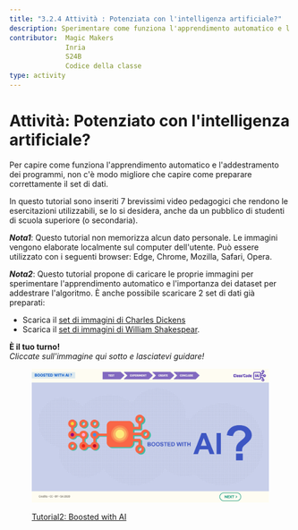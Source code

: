 ```yaml
---
title: "3.2.4 Attività : Potenziata con l'intelligenza artificiale?"
description: Sperimentare come funziona l'apprendimento automatico e l'addestramento dei programmi e verificare l'importanza di set di dati preparati correttamente
contributor:  Magic Makers
              Inria
              S24B
              Codice della classe     
type: activity
---
```


# Attività: Potenziato con l'intelligenza artificiale?
Per capire come funziona l'apprendimento automatico e l'addestramento dei programmi, non c'è modo migliore che capire come preparare correttamente il set di dati.

In questo tutorial sono inseriti 7 brevissimi video pedagogici che rendono le esercitazioni utilizzabili, se lo si desidera, anche da un pubblico di studenti di scuola superiore (o secondaria).

**_Nota1_**: Questo tutorial non memorizza alcun dato personale. Le immagini vengono elaborate localmente sul computer dell'utente. Può essere utilizzato con i seguenti browser: Edge, Chrome, Mozilla, Safari, Opera.

**_Nota2_**: Questo tutorial propone di caricare le proprie immagini per sperimentare l'apprendimento automatico e l'importanza dei dataset per addestrare l'algoritmo. È anche possibile scaricare 2 set di dati già preparati:  
- Scarica il [set di immagini di Charles Dickens](Images/Images-set-of-Charles-Dickens.zip)  
- Scarica il [set di immagini di William Shakespear](Images/Images-set-of-William-Shakespear.zip).


**È il tuo turno!**  
_Cliccate sull'immagine qui sotto e lasciatevi guidare!_

<a href="https://pixees.fr/classcodeiai/app/tuto2?lang=en" target="_blank"><figure>
  <img src="Images/IA-M.2.1.2.png" />
  <figcaption> Tutorial2: Boosted with AI </figcaption>
</figure></a>
